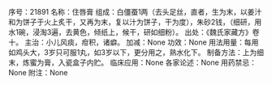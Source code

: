 序号：21891
名称：住唇膏
组成：白僵蚕1两（去头足丝，直者，生为末，以姜汁和为饼子于火上炙干，又再为末，复以汁为饼子，干为度），朱砂2钱，（细研，用水1碗，浸淘3遍，去黄色，倾纸上，候干，研如细粉）。
出处：《魏氏家藏方》卷十。
主治：小儿风痰，疳积，诸癖。
加减：None
功效：None
用法用量：每用如鸡头大，3岁只可服1丸，如3岁以下，更分用之，熟水化下。
制备方法：上为细末，炼蜜为膏，入瓷盒子内贮。
临床应用：None
各家论述：None
用药禁忌：None
附注：None
